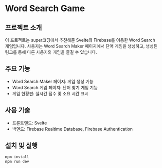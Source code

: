 # Word Search Game

## 프로젝트 소개

이 프로젝트는 super코딩에서 추천해준 Svelte와 Firebase를 이용한 Word Search 게임입니다. 사용자는 Word Search Maker 페이지에서 단어 게임을 생성하고, 생성된 링크를 통해 다른 사용자와 게임을 즐길 수 있습니다.

## 주요 기능

- Word Search Maker 페이지: 게임 생성 기능
- Word Search 게임 페이지: 단어 찾기 게임 기능
- 게임 현황판: 실시간 점수 및 소요 시간 표시

## 사용 기술

- 프론트엔드: Svelte
- 백엔드: Firebase Realtime Database, Firebase Authentication

## 설치 및 실행

```bash
npm install
npm run dev
```
